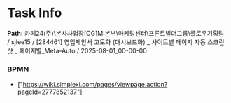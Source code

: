 # Task Info

**Path:** 카페24(주)\본사사업장\[CG]MI본부\마케팅센터\프론트빌더그룹\플로우기획팀 / sjlee15 / [284461] 영업제안서 고도화 (대시보드화) _ 사이트별 페이지 자동 스크린샷 _ 페이지별_Meta-Auto / 2025-08-01_00-00-00

### BPMN
- ["https://wiki.simplexi.com/pages/viewpage.action?pageId=2777852137"]

